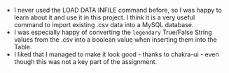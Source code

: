 - I never used the LOAD DATA INFILE command before, so I was happy to learn about it and use it in this project. I think it is a very useful command to import existing .csv data into a MySQL database.
- I was especially happy of converting the `legendary` True/False String values from the .csv into a boolean value when inserting them into the Table.
- I liked that I managed to make it look good - thanks to chakra-ui - even though this was not a key part of the assignment.